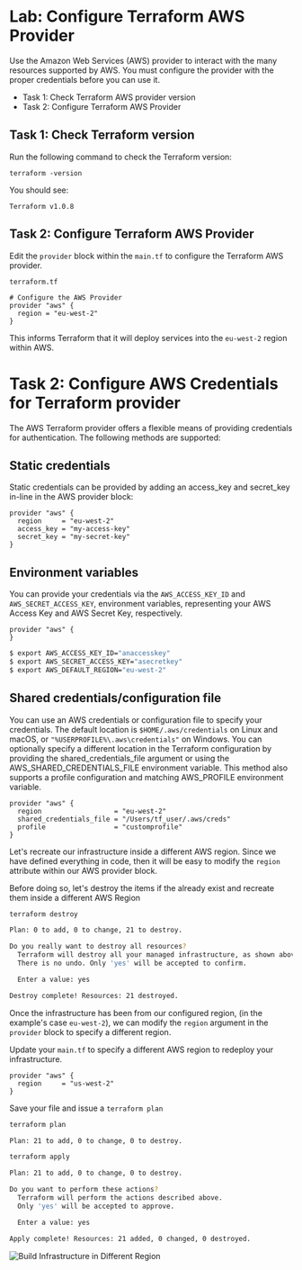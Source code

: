 # Lab: Configure Terraform AWS Provider

Use the Amazon Web Services (AWS) provider to interact with the many resources supported by AWS. You must configure the provider with the proper credentials before you can use it.

- Task 1: Check Terraform AWS provider version
- Task 2: Configure Terraform AWS Provider

## Task 1: Check Terraform version

Run the following command to check the Terraform version:

```shell
terraform -version
```

You should see:

```text
Terraform v1.0.8
```

## Task 2: Configure Terraform AWS Provider

Edit the `provider` block within the `main.tf` to configure the Terraform AWS provider.

`terraform.tf`

```hcl
# Configure the AWS Provider
provider "aws" {
  region = "eu-west-2"
}
```

This informs Terraform that it will deploy services into the `eu-west-2` region within AWS.

# Task 2: Configure AWS Credentials for Terraform provider

The AWS Terraform provider offers a flexible means of providing credentials for authentication. The following methods are supported:

## Static credentials

Static credentials can be provided by adding an access_key and secret_key in-line in the AWS provider block:

```hcl
provider "aws" {
  region     = "eu-west-2"
  access_key = "my-access-key"
  secret_key = "my-secret-key"
}
```

## Environment variables

You can provide your credentials via the `AWS_ACCESS_KEY_ID` and `AWS_SECRET_ACCESS_KEY`, environment variables, representing your AWS Access Key and AWS Secret Key, respectively.

```hcl
provider "aws" {
}
```

```bash
$ export AWS_ACCESS_KEY_ID="anaccesskey"
$ export AWS_SECRET_ACCESS_KEY="asecretkey"
$ export AWS_DEFAULT_REGION="eu-west-2"
```

## Shared credentials/configuration file

You can use an AWS credentials or configuration file to specify your credentials. The default location is `$HOME/.aws/credentials` on Linux and macOS, or `"%USERPROFILE%\.aws\credentials"` on Windows. You can optionally specify a different location in the Terraform configuration by providing the shared_credentials_file argument or using the AWS_SHARED_CREDENTIALS_FILE environment variable. This method also supports a profile configuration and matching AWS_PROFILE environment variable.

```hcl
provider "aws" {
  region                  = "eu-west-2"
  shared_credentials_file = "/Users/tf_user/.aws/creds"
  profile                 = "customprofile"
}
```

Let's recreate our infrastructure inside a different AWS region. Since we have defined everything in code, then it will be easy to modify the `region` attribute within our AWS provider block.

Before doing so, let's destroy the items if the already exist and recreate them inside a different AWS Region

```bash
terraform destroy
```

```bash
Plan: 0 to add, 0 to change, 21 to destroy.

Do you really want to destroy all resources?
  Terraform will destroy all your managed infrastructure, as shown above.
  There is no undo. Only 'yes' will be accepted to confirm.

  Enter a value: yes
```

```bash
Destroy complete! Resources: 21 destroyed.
```

Once the infrastructure has been from our configured region, (in the example's case `eu-west-2`), we can modify the `region` argument in the `provider` block to specify a different region.

Update your `main.tf` to specify a different AWS region to redeploy your infrastructure.

```hcl
provider "aws" {
  region     = "us-west-2"
}
```

Save your file and issue a `terraform plan`

```bash
terraform plan
```

```bash
Plan: 21 to add, 0 to change, 0 to destroy.
```

```bash
terraform apply
```

```bash
Plan: 21 to add, 0 to change, 0 to destroy.

Do you want to perform these actions?
  Terraform will perform the actions described above.
  Only 'yes' will be accepted to approve.

  Enter a value: yes
```

```bash
Apply complete! Resources: 21 added, 0 changed, 0 destroyed.
```

![Build Infrastructure in Different Region](./img/web_server_us_west_2.png)
